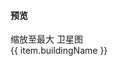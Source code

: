 #### 预览

<doc-preview>
  <bmap-gl style="height:75vh;" class="map" :zoom="zoom" scrollWheelZoom :center="{lng: 116.432809, lat: 39.96858}" @ready="readyHandler">
    <!-- 自定义控件 -->
    <bmap-gl-control v-show="isReady">
      <md-button class="md-raised" @click="addZoom(21)">缩放至最大</md-button>
      <!-- <md-button class="md-raised" @click="addZoom(3)">缩放至最小</md-button> -->
      <md-button class="md-raised" @click="clickWeixing">卫星图</md-button>
    </bmap-gl-control>
    <!-- 要使用双tag进行闭合，不然会中奖 -->
    <!-- 缩放控件 -->
    <bmap-gl-zoom anchor="BMAP_ANCHOR_TOP_RIGHT"></bmap-gl-zoom>
    <!-- 比例尺控件 -->
    <bmap-gl-scale></bmap-gl-scale>
    <bmap-gl-overlay
      pane="labelPane"
      v-for="item in buildingList" :key="item.position"
      :class="{sample: true, active: true}"
      @draw="draw(item, $event)"
    >
      <transition name="slide-fade">
        <div class="card-box">
          <div class="card-name">
            {{ item.buildingName }}
            <div class='triangle-down'></div>
          </div>
        </div>
      </transition>
    </bmap-gl-overlay>
  </bmap-gl>
</doc-preview>

<script>
export default {
  data () {
    return {
      active: false,
      mapInstance: null,
      isReady: false,
      zoom: 18.5,
      buildingList: [
        {
            "buildingId": "1112027390255",
            "buildingName": "33号楼",
            "hasRentHouse": 1,
            "position": "116.43346865102163,39.968585768122004"
        },
        {
            "buildingId": "1112027413680",
            "buildingName": "31号楼",
            "hasRentHouse": 1,
            "position": "116.4354680308297,39.9695610068507"
        },
        {
            "buildingId": "1112027413144",
            "buildingName": "26号楼",
            "hasRentHouse": 1,
            "position": "116.43590966040735,39.968397579377395"
        },
        {
            "buildingId": "1112027408951",
            "buildingName": "22号楼",
            "hasRentHouse": 1,
            "position": "116.43696542271395,39.96755818573313"
        },
        {
            "buildingId": "1112027411512",
            "buildingName": "28号楼",
            "hasRentHouse": 1,
            "position": "116.43551743234505,39.96862678060809"
        },
        {
            "buildingId": "1112027458201",
            "buildingName": "27号楼",
            "hasRentHouse": 1,
            "position": "116.43324863687484,39.96997220079427"
        },
        {
            "buildingId": "1112027387869",
            "buildingName": "23号楼",
            "hasRentHouse": 1,
            "position": "116.43763103418954,39.96902353998935"
        },
        {
            "buildingId": "1112027425068",
            "buildingName": "13号楼",
            "hasRentHouse": 1,
            "position": "116.43259948542389,39.96980573243178"
        },
        {
            "buildingId": "1112027435733",
            "buildingName": "20号楼",
            "hasRentHouse": 1,
            "position": "116.43757451586013,39.968853505061844"
        },
        {
            "buildingId": "1112027443239",
            "buildingName": "30号楼",
            "hasRentHouse": 1,
            "position": "116.43586397781445,39.96697190083452"
        },
        {
            "buildingId": "1112027417396",
            "buildingName": "3号楼",
            "hasRentHouse": 1,
            "position": "116.43209937798588,39.969752588844266"
        },
        {
            "buildingId": "1112027434193",
            "buildingName": "21号楼",
            "hasRentHouse": 1,
            "position": "116.43720757302457,39.96925144827119"
        },
        {
            "buildingId": "1112027439834",
            "buildingName": "25号楼",
            "hasRentHouse": 1,
            "position": "116.43730102475523,39.969077547317816"
        },
        {
            "buildingId": "1112027437507",
            "buildingName": "29号楼",
            "hasRentHouse": 1,
            "position": "116.43497093500734,39.968538656573216"
        },
        {
            "buildingId": "1112027441936",
            "buildingName": "38号楼",
            "hasRentHouse": 1,
            "position": "116.43318449792004,39.96920307877524"
        },
        {
            "buildingId": "1112027439427",
            "buildingName": "32号楼",
            "hasRentHouse": 1,
            "position": "116.43407542149515,39.96859886015719"
        },
        {
            "buildingId": "1112027436862",
            "buildingName": "24号楼",
            "hasRentHouse": 1,
            "position": "116.43634336435767,39.968388698297574"
        },
        {
            "buildingId": "1112027448668",
            "buildingName": "6号楼",
            "hasRentHouse": 1,
            "position": "116.43205334828153,39.97099440460023"
        },
        {
            "buildingId": "1112027416534",
            "buildingName": "34号楼",
            "hasRentHouse": 1,
            "position": "116.43281576976428,39.9686700917998"
        },
        {
            "buildingId": "1112027394631",
            "buildingName": "17号楼",
            "hasRentHouse": 1,
            "position": "116.43281594647495,39.97098828792301"
        },
        {
            "buildingId": "1112027391714",
            "buildingName": "36号楼",
            "hasRentHouse": 1,
            "position": "116.43204959548105,39.96925729529766"
        },
        {
            "buildingId": "1112027397003",
            "buildingName": "18号楼",
            "hasRentHouse": 0,
            "position": "116.43651103727403,39.96699819482015"
        },
        {
            "buildingId": "1112027424742",
            "buildingName": "5号楼",
            "hasRentHouse": 0,
            "position": "116.4323364960933,39.97045063116609"
        },
        {
            "buildingId": "1112027438865",
            "buildingName": "15号楼",
            "hasRentHouse": 0,
            "position": "116.43261185971829,39.970115620706046"
        },
        {
            "buildingId": "1112027447222",
            "buildingName": "19号楼",
            "hasRentHouse": 0,
            "position": "116.43643825447063,39.966657365581554"
        },
        {
            "buildingId": "1112027454871",
            "buildingName": "1号楼",
            "hasRentHouse": 0,
            "position": "116.43781760722594,39.968415941856684"
        },
        {
            "buildingId": "1112047640167",
            "buildingName": "甲26号楼",
            "hasRentHouse": 0,
            "position": "116.43543068315991,39.968414279029886"
        }
      ],
    }
  },
  methods: {
    readyHandler ({ BMapGL, map }) {
      this.isReady = true
      this.mapInstance = map

      this.drawPoints({ BMapGL, map })
      this.drawLables({ BMapGL, map })

      console.warn(this.buildingList.length, 'buildingList len')
    },
    drawLables ({ BMapGL, map }) {
      // this.buildingList.forEach(item => {
      //   const pos = item.position.split(',')
      //   const label = new BMapGL.Label(item.buildingName, { 
      //     position: new BMapGL.Point(pos[0],pos[1]),
      //     offset: new BMapGL.Size(-20, -40)
      //   })
      //   map.addOverlay(label)
      // })

      // const label = new BMapGL.Label('33号楼', { 
      //   position: new BMapGL.Point(116.43346865102163,39.968585768122004),
      //   offset: new BMapGL.Size(-20, -40)
      //  })
      //  map.addOverlay(label)

      class CustomOverlay extends BMapGL.Overlay {

      }
    },
    drawPoints({ BMapGL, map }) {
      const icon = new BMapGL.Icon('https://webmap1.bdimg.com/wolfman/static/common/images/hot-copyright_ac4ab30.png', new BMapGL.Size(14,14))

      this.buildingList.forEach(item => {
        const pos = item.position.split(',')
        map.addOverlay(new BMapGL.Marker(new BMapGL.Point(pos[0], pos[1]), { icon }))
      })
    },
    draw(item, { el, BMapGL, map }) {
      if (!item.position) return void 0;
      if (!item.position.length) return void 0;

      const center = item.position.split(',');
      const pixel = map.pointToOverlayPixel(new BMapGL.Point(center[0], center[1]));
      el.style.left = pixel.x - 28 + 'px';
      const top = 40;
      el.style.top = pixel.y - top + 'px';
    },
    addZoom (level) {
      this.zoom = level
    },
    clickWeixing () {
      this.mapInstance.setMapType(BMAP_SATELLITE_MAP)
      // var scaleCtrl = new BMapGL.ScaleControl()  // 添加比例尺控件
      // this.mapInstance.addControl(scaleCtrl)
      // var zoomCtrl = new BMapGL.ZoomControl()  // 添加缩放控件
      // this.mapInstance.addControl(zoomCtrl)
    }
  }
}
</script>

<style>
.sample {
  min-width: 42px;
  /* max-width: 107px; */
  width: auto;
  white-space: nowrap;
  font-size: 8px;
  color: #fff;
  /* text-align: center; */
  padding: 2px 4px;
  position: absolute;
  border: 2px solid #999;
  background: #262626;
  border-radius: 8px;
  z-index: 100;
}
.sample.active {
  background: rgba(0,0,0,0.75);
  color: #fff;
  z-index: 1000;
  opacity: 1 !important;
}
.triangle-down {
  z-index: 100;
  position: absolute;
  bottom: 0px;
}
.triangle-down:after{
  box-sizing: content-box;
  width: 0px;
  height: 0px;
  position: absolute;
  bottom: -20px;;
  left: 12px;
  padding:0;
  border-right: 10px solid transparent;
  border-top:10px solid #ccc;
  border-bottom:10px solid transparent;
  border-left:10px solid transparent;
  display: block;
  content:'';
  z-index: -2;
}
.triangle-down:before{
  box-sizing: content-box;
  width: 0px;
  height: 0px;
  position: absolute;
  bottom: -16px;;
  left: 14px;
  padding:0;
  border-right: 8px solid transparent;
  border-top:8px solid  #262626;
  border-bottom: 8px solid transparent;
  border-left:8px solid transparent;
  display: block;
  content: '';
  z-index: -1;
}
.rowCls {
  margin-top: 20px;
}
</style>
